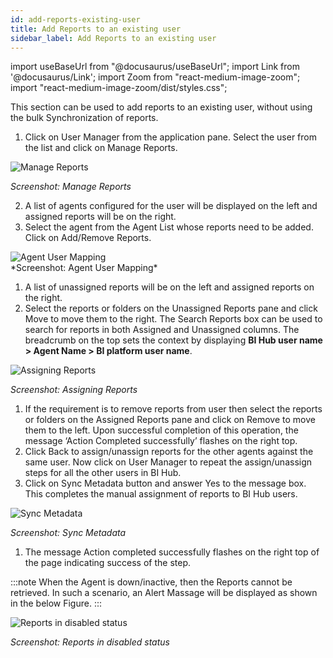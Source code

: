 ```yaml
---
id: add-reports-existing-user
title: Add Reports to an existing user
sidebar_label: Add Reports to an existing user
---
```


import useBaseUrl from "@docusaurus/useBaseUrl";
import Link from '@docusaurus/Link';
import Zoom from "react-medium-image-zoom";
import "react-medium-image-zoom/dist/styles.css";

This section can be used to add reports to an existing user, without using the bulk Synchronization of reports.

1. Click on User Manager from the application pane. Select the user from the list and click on Manage Reports.

  <div style={{textAlign: 'center'}}>
    <Zoom>
      <img alt="Manage Reports" src={useBaseUrl('/doc-images/admin-guide/admin-functions/maintenance-bihub/manageobjects.jpg')}/>
    </Zoom>
  </div>

  *Screenshot: Manage Reports*

2. A list of agents configured for the user will be displayed on the left and assigned reports will be on the right.
3. Select the agent from the Agent List whose reports need to be added. Click on Add/Remove Reports.

  <div style={{textAlign: 'center'}}>
    <Zoom>
      <img alt="Agent User Mapping" src={useBaseUrl('doc-images/admin-guide/admin-functions/maintenance-bihub/agentusermapping.jpg')}/>
    </Zoom>
  </div>
  *Screenshot: Agent User Mapping*

1.  A list of unassigned reports will be on the left and assigned reports on the right.
2.  Select the reports or folders on the Unassigned Reports pane and click Move to move them to the right. The Search Reports box can be used to search for reports in both Assigned and Unassigned columns. The breadcrumb on the top sets the context by displaying **BI Hub user name > Agent Name > BI platform user name**.
  <div style={{textAlign: 'center'}}>
    <Zoom>
      <img alt="Assigning Reports" src={useBaseUrl('doc-images/admin-guide/admin-functions/maintenance-bihub/assigningreports.jpg')}/>
    </Zoom>
  </div>

  *Screenshot: Assigning Reports*

1. If the requirement is to remove reports from user then select the reports or folders on the Assigned Reports pane and click on Remove to move them to the left. Upon successful completion of this operation, the message ‘Action Completed successfully’ flashes on the right top.
1. Click Back to assign/unassign reports for the other agents against the same user. Now click on User Manager to repeat the assign/unassign steps for all the other users in BI Hub.
1. Click on Sync Metadata button and answer Yes to the message box. This completes the manual assignment of reports to BI Hub users.

  <div style={{textAlign: 'center'}}>
    <Zoom>
      <img alt="Sync Metadata" src={useBaseUrl('doc-images/admin-guide/admin-functions/maintenance-bihub/syncmetadata.jpg')}/>
    </Zoom>
  </div>

  *Screenshot: Sync Metadata*

1. The message Action completed successfully flashes on the right top of the page indicating success of the step.

:::note
When the Agent is down/inactive, then the Reports cannot be retrieved. In such a scenario, an Alert Massage will be displayed as shown in the below Figure.
:::

  <div style={{textAlign: 'center'}}>
    <Zoom>
      <img alt="Reports in disabled status" src={useBaseUrl('doc-images/admin-guide/admin-functions/maintenance-bihub/alert1.jpg')}/>
    </Zoom>
  </div>

  *Screenshot: Reports in disabled status*
